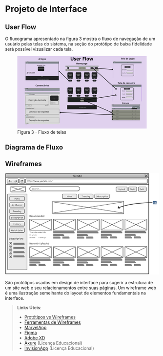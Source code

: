 
# Projeto de Interface

## User Flow

<p> O fluxograma apresentado na figura 3 mostra o fluxo de navegação de um usuário pelas telas do sistema, na seção do protótipo de baixa fidelidade será possível vizualizar cada tela. </p>

   <Figure>
     <img src="docs/img/Geral.jpg">
     <figurecaption> Figura 3 - Fluxo de telas </figurecaption>
 </Figure>
 
## Diagrama de Fluxo


## Wireframes

![Exemplo de Wireframe](img/wireframe-example.png)

São protótipos usados em design de interface para sugerir a estrutura de um site web e seu relacionamentos entre suas páginas. Um wireframe web é uma ilustração semelhante do layout de elementos fundamentais na interface.
 
> **Links Úteis**:
> - [Protótipos vs Wireframes](https://www.nngroup.com/videos/prototypes-vs-wireframes-ux-projects/)
> - [Ferramentas de Wireframes](https://rockcontent.com/blog/wireframes/)
> - [MarvelApp](https://marvelapp.com/developers/documentation/tutorials/)
> - [Figma](https://www.figma.com/)
> - [Adobe XD](https://www.adobe.com/br/products/xd.html#scroll)
> - [Axure](https://www.axure.com/edu) (Licença Educacional)
> - [InvisionApp](https://www.invisionapp.com/) (Licença Educacional)
